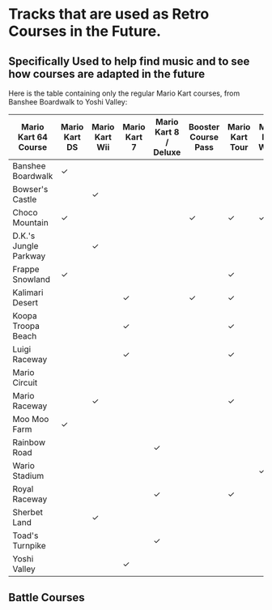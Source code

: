 # Tracks that are used as Retro Courses in the Future.

## Specifically Used to help find music and to see how courses are adapted in the future

Here is the table containing only the regular Mario Kart courses, from Banshee Boardwalk to Yoshi Valley:

| **Mario Kart 64 Course** | **Mario Kart DS** | **Mario Kart Wii** | **Mario Kart 7** | **Mario Kart 8 / Deluxe** | **Booster Course Pass** | **Mario Kart Tour** | **Mario Kart World** |
| ------------------------ | ----------------- | ------------------ | ---------------- | ------------------------- | ----------------------- | ------------------- | -------------------- |
| Banshee Boardwalk | ✓ | | | | | | |
| Bowser's Castle | | ✓ | | | | | |
| Choco Mountain | ✓ | | | | ✓ | ✓ | ✓ |
| D.K.'s Jungle Parkway | | ✓ | | | | | |
| Frappe Snowland | ✓ | | | | | ✓ | |
| Kalimari Desert | | | ✓ | | ✓ | ✓ | |
| Koopa Troopa Beach | | | ✓ | | | ✓ | |
| Luigi Raceway | | | ✓ | | | ✓ | |
| Mario Circuit | | | | | | | |
| Mario Raceway | | ✓ | | | | ✓ | |
| Moo Moo Farm | ✓ | | | | | | |
| Rainbow Road | | | | ✓ | | | |
| Wario Stadium | | | | | | | ✓ |
| Royal Raceway | | | | ✓ | | ✓ | |
| Sherbet Land | | ✓ | | | | | |
| Toad's Turnpike | | | | ✓ | | | |
| Yoshi Valley | | | ✓ | | | | |

## Battle Courses


